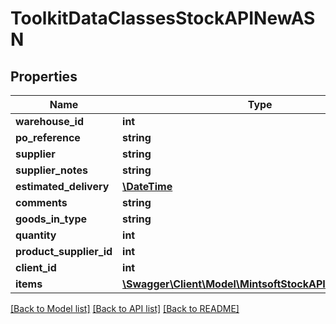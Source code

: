 # ToolkitDataClassesStockAPINewASN

## Properties
Name | Type | Description | Notes
------------ | ------------- | ------------- | -------------
**warehouse_id** | **int** |  | [optional] 
**po_reference** | **string** |  | [optional] 
**supplier** | **string** |  | [optional] 
**supplier_notes** | **string** |  | [optional] 
**estimated_delivery** | [**\DateTime**](\DateTime.md) |  | [optional] 
**comments** | **string** |  | [optional] 
**goods_in_type** | **string** |  | [optional] 
**quantity** | **int** |  | [optional] 
**product_supplier_id** | **int** |  | [optional] 
**client_id** | **int** |  | [optional] 
**items** | [**\Swagger\Client\Model\MintsoftStockAPINewASNItem[]**](ToolkitDataClassesStockAPINewASNItem.md) |  | [optional] 

[[Back to Model list]](../README.md#documentation-for-models) [[Back to API list]](../README.md#documentation-for-api-endpoints) [[Back to README]](../README.md)


